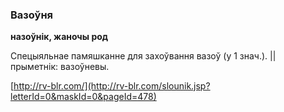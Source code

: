 ### Вазоўня
**назоўнік, жаночы род**

Спецыяльнае памяшканне для захоўвання вазоў (у 1 знач.). || прыметнік: вазоўневы.

<a rel="author">[http://rv-blr.com/](http://rv-blr.com/slounik.jsp?letterId=0&maskId=0&pageId=478)</a>
